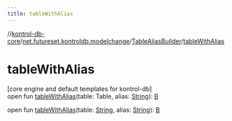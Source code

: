 ```yaml
---
title: tableWithAlias
---
```

//[kontrol-db-core](../../../index.html)/[net.futureset.kontroldb.modelchange](../index.html)/[TableAliasBuilder](index.html)/[tableWithAlias](table-with-alias.html)



# tableWithAlias



[core engine and default templates for kontrol-db]\
open fun [tableWithAlias](table-with-alias.html)(table: Table, alias: [String](https://kotlinlang.org/api/latest/jvm/stdlib/kotlin/-string/index.html)): [B](index.html)

open fun [tableWithAlias](table-with-alias.html)(table: [String](https://kotlinlang.org/api/latest/jvm/stdlib/kotlin/-string/index.html), alias: [String](https://kotlinlang.org/api/latest/jvm/stdlib/kotlin/-string/index.html)): [B](index.html)




